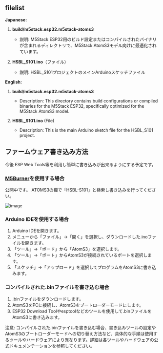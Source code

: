 ## filelist

**Japanese:**
1. **build/m5stack.esp32.m5stack-atoms3**
   - 説明: M5Stack ESP32用のビルド設定またはコンパイルされたバイナリが含まれるディレクトリで、M5Stack AtomS3モデル向けに最適化されています。

2. **HSBL_S101.ino**（ファイル）
   - 説明: HSBL_S101プロジェクトのメインArduinoスケッチファイル
     
**English:**
1. **build/m5stack.esp32.m5stack-atoms3**
   - Description: This directory contains build configurations or compiled binaries for the M5Stack ESP32, specifically optimized for the M5Stack AtomS3 model.

2. **HSBL_S101.ino** (File)
   - Description: This is the main Arduino sketch file for the HSBL_S101 project.

## ファームウェア書き込み方法
今後 ESP Web Tools等を利用し簡単に書き込みが出来るようにする予定です。

### [M5Burner](https://docs.m5stack.com/en/download)を使用する場合
公開中です。 ATOMS3の欄で「HSBL-S101」と検索し書き込みを行ってください。

![image](https://github.com/HSBL-ko-gyo/HSBL-S101/assets/128065816/8f3c08dc-ccaa-4dad-96e0-bd8c87d7ed75)


### Arduino IDEを使用する場合

1. Arduino IDEを開きます。
2. メニューから「ファイル」->「開く」を選択し、ダウンロードした.inoファイルを開きます。
3. 「ツール」->「ボード」から「AtomS3」を選択します。
4. 「ツール」->「ポート」からAtomS3が接続されているポートを選択します。
5. 「スケッチ」->「アップロード」を選択してプログラムをAtomS3に書き込みます。
   
### コンパイルされた.binファイルを書き込む場合

1. .binファイルをダウンロードします。
2. AtomS3をPCに接続し、AtomS3をブートローダーモードにします。
3. ESP32 Download Toolやesptoolなどのツールを使用して.binファイルをAtomS3に書き込みます。

注意: コンパイルされた.binファイルを書き込む場合、書き込みツールの設定やAtomS3のブートローダーモードへの切り替え方法など、具体的な手順は使用するツールやハードウェアにより異なります。詳細は各ツールやハードウェアの公式ドキュメンテーションを参照してください。
